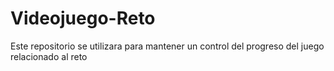 # Videojuego-Reto
Este repositorio se utilizara para mantener un control del progreso del juego relacionado al reto
